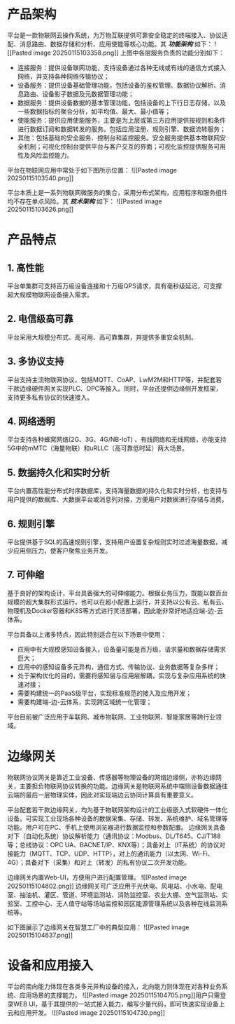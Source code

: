 # 产品架构
平台是一款物联网云操作系统，为万物互联提供可靠安全稳定的终端接入、协议适配、消息路由、数据存储和分析、应用使能等核心功能。其 _**功能架构**_ 如下：
![[Pasted image 20250115103358.png]]
上图中各层服务负责的功能分别如下：
- 连接服务：提供设备联网功能，支持设备通过各种无线或有线的通信方式接入网络，并支持各种网络传输协议；
- 设备服务：提供设备基础管理功能，包括设备的鉴权管理、数据协议解析、消息路由、设备影子数据及元数据管理功能；
- 数据服务：提供设备数据的基本管理功能，包括设备的上下行日志存储，以及一些数据指标的聚合分析，如平均值、最大、最小值等；
- 使能服务：提供应用使能服务，主要是为上层或第三方应用提供按规则和条件进行数据订阅和数据转发的服务。包括应用注册、规则引擎、数据流转服务；
- 其他：包括基础的安全服务、控制台和监控服务。安全服务提供基本物联网安全机制；可视化控制台提供平台与客户交互的界面；可视化监控提供服务可用性及风险监控能力。

平台在物联网应用中常处于如下图所示位置：
![[Pasted image 20250115103540.png]]

平台本质上是一系列物联网微服务的集合，采用分布式架构，应用程序和服务组件均不存在单点风险。其 _**技术架构**_ 如下：
![[Pasted image 20250115103626.png]]
# 产品特点
## 1. 高性能
平台单集群可支持百万级设备连接和十万级QPS请求，具有毫秒级延迟，可支撑超大规模物联网设备接入需求。

## 2. 电信级高可靠
平台采用大规模分布式、高可用、高可靠集群，并提供多重安全机制。

## 3. 多协议支持
平台支持主流物联网协议，包括MQTT、CoAP、LwM2M和HTTP等，并配套若干款边缘硬件网关实现PLC、OPC等接入。同时，平台还提供边缘侧开发框架，支持更多私有协议的快速接入。

## 4. 网络透明
平台支持各种蜂窝网络(2G、3G、4G/NB-IoT) 、有线网络和无线网络，亦能支持5G中的mMTC（海量物联）和uRLLC（高可靠低时延）两大场景。

## 5. 数据持久化和实时分析
平台内置高性能分布式时序数据库，支持海量数据的持久化和实时分析，也支持与用户提供的数据库、大数据平台或消息列对接，方便用户对数据进行存储与消费。

## 6. 规则引擎
平台提供基于SQL的高速规则引擎，支持用户设置复杂规则实时过滤海量数据，减少应用侧压力，使客户聚焦业务开发。

## 7. 可伸缩
基于良好的架构设计，平台具备强大的可伸缩能力。根据业务压力，既能以数百台规模的超大集群形式运行，也可以在超小配置上运行，并支持以公有云、私有云、物理机及Docker容器和K8S等方式进行灵活部署，因此能非常好地适应端-边-云体系。

平台具备以上诸多特点，因此特别适合在以下场景中使用：

- 应用中有大规模感知设备接入，设备量可能是百万级，请求量和数据存储需求巨大；
- 应用中的感知设备多元异构，通信方式、传输协议、业务数据等复杂多样；
- 处于架构优化的目的，需要将感知层与应用层解耦，实现与复杂应用系统的快速对接；
- 需要构建统一的PaaS级平台，实现标准规范的接入及应用开发；
- 需要构建端-边-云体系，实现跨区域统一化管理；

平台目前被广泛应用于车联网、城市物联网、工业物联网、智能家居等跨行业领域。

# 边缘网关
物联网协议网关是靠近工业设备、传感器等物理设备的网络边缘侧，亦称边缘网关，主要担负物联网协议转换的功能。边缘网关是物联网系统中端侧设备数据通往云端的最后一层物理实体，因此对实现端边云协同计算具有重要意义。

平台配套若干款边缘网关，均为基于物联网架构设计的工业级嵌入式软硬件一体化设备。可实现工业现场各种设备的数据采集、存储、转发、系统维护、域名管理等功能。用户可在PC、手机上使用浏览器进行数据监控和参数配置。 边缘网关具备对下（自动化系统）协议解析能力（通讯协议：Modbus、DL/T645、CJ/T188等；总线协议：OPC UA、BACNET/IP、KNX等）；具备对上（IT系统）的协议对接能力（MQTT、TCP、UDP、HTTP），对上的通讯能力（以太网、Wi-Fi、4G）；具备对下（采集）和对上（转发）的私有协议二次开发功能。

边缘网关内置Web-UI，方便用户进行配置管理。
![[Pasted image 20250115104602.png]]
边缘网关可广泛应用于光伏电、风电站、小水电、配电室、抽油机、灌区、管道、环境监测站、消防监控室、农业大棚、空气监测站、实验室、工控中心、无人值守站等场站监控和园区能源管理系统以及各种在线监测系统等。

如下图展示了边缘网关在智慧工厂中的典型应用：
![[Pasted image 20250115104637.png]]


# 设备和应用接入
平台的南向能力体现在各类多元异构设备的接入，北向能力则体现在对各种业务系统、应用场景的支撑能力。
![[Pasted image 20250115104705.png]]用户只需登录WEB UI，基于其提供的一站式接入能力，编写少量代码，即可快速实现设备上云和应用开发。
![[Pasted image 20250115104730.png]]


